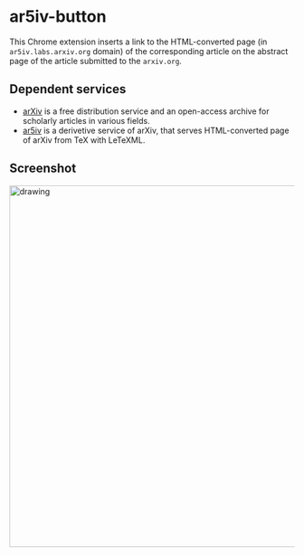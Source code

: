 # ar5iv-button

This Chrome extension inserts a link to the HTML-converted page (in `ar5iv.labs.arxiv.org` domain) of the corresponding article on the abstract page of the article submitted to the `arxiv.org`.

## Dependent services

* [arXiv](https://arxiv.org) is a free distribution service and an open-access archive for scholarly articles in various fields.
* [ar5iv](https://ar5iv.labs.arxiv.org/) is a derivetive service of arXiv, that serves HTML-converted page of arXiv from TeX with LeTeXML.

## Screenshot

<img src="https://user-images.githubusercontent.com/36561962/200552276-5767be09-4be1-4b77-b2d9-a17324e4ee46.png" alt="drawing" width="640"/>

